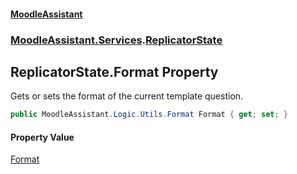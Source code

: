 #### [MoodleAssistant](index.md 'index')
### [MoodleAssistant.Services](MoodleAssistant.Services.md 'MoodleAssistant.Services').[ReplicatorState](MoodleAssistant.Services.ReplicatorState.md 'MoodleAssistant.Services.ReplicatorState')

## ReplicatorState.Format Property

Gets or sets the format of the current template question.

```csharp
public MoodleAssistant.Logic.Utils.Format Format { get; set; }
```

#### Property Value
[Format](MoodleAssistant.Logic.Utils.Format.md 'MoodleAssistant.Logic.Utils.Format')